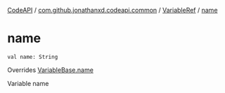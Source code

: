 [CodeAPI](../../index.md) / [com.github.jonathanxd.codeapi.common](../index.md) / [VariableRef](index.md) / [name](.)

# name

`val name: String`

Overrides [VariableBase.name](../../com.github.jonathanxd.codeapi.base/-variable-base/name.md)

Variable name

